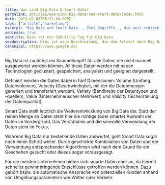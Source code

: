 ```yaml
--- 
title: Was sind Big Data & Smart Data?
permalink: articles/was-sind-big-data-and-smart-data/index.html
date: 2019-02-03T05:31:00.000Z
tags: ["article","marketing"]
excerpt: "Big Data und Smart Data. __Zwei Begriffe__, die seit einigen Jahren nicht mehr aus dem Marketing-Jargon wegzudenken sind. Doch was verbirgt sich hinter den Begriffen und wie kannst du und dein Unternehmen von den beiden Bereichen profitieren?"
seoindex: true
seotitle: Dies ist ein SEO-Title Tag für Big Data
seodescription: Dies ist eine Beschreibung, die den Artikel über Big Data zusammenfasst.
canonical: https://www.google.de/
--- 
```

Big Data ist zunächst ein Sammelbegriff für alle Daten, die nicht manuell ausgewertet werden können. All diese Daten werden mit neuen Technologien geclustert, gespeichert, analysiert und geeignet dargestellt.

Definiert werden die Daten dabei in fünf Dimensionen: Volume (Umfang, Datenvolumen), Velocity (Geschwindigkeit, mit der die Datenmengen generiert und transferiert werden), Variety (Bandbreite der Datentypen und -quellen), Value (Unternehmerischer Mehrwert) und Validity (Sicherstellung der Datenqualität).

Smart Data stellt letztlich die Weiterentwicklung von Big Data dar. Statt der reinen Menge an Daten steht hier die richtige (oder smarte) Auswahl der Daten im Vordergrund. Das Verständnis und die sinnvolle Verwendung der Daten steht im Fokus.

Während Big Data nur bestehende Daten auswertet, geht Smart Data sogar noch einen Schritt weiter. Durch geschickte Kombination von Daten und der Verwendung entsprechender Algorithmen wird nach dem Grund für ein Geschehen gesucht oder dieses sogar vorausgesagt.

Für die meisten Unternehmen bieten sich smarte Daten eher an, da hiermit schneller gewinnbringende Entschlüsse getroffen werden können. Dazu gehört bspw. die automatische Ansprache von potenziellen Kunden anhand von Umgebungsparametern wie Wetter oder Verkehr.
